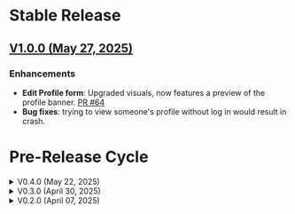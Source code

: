 # Stable Release

## [V1.0.0 (May 27, 2025)](https://github.com/LEIC-ES-2024-25/2LEIC08T1/compare/Sprint-3-end...Release)

### Enhancements
* **Edit Profile form**: Upgraded visuals, now features a preview of the profile banner. [PR #64](https://github.com/LEIC-ES-2024-25/2LEIC08T1/pull/64)
* **Bug fixes**: trying to view someone's profile without log in would result in crash.

# Pre-Release Cycle

<details>

<summary> V0.4.0 (May 22, 2025)
</summary>

## [V0.4.0 (May 22, 2025)](https://github.com/LEIC-ES-2024-25/2LEIC08T1/compare/Sprint-2-end...Sprint-3-end)


### What's changed
* **User Authentication**: Users can now create and use an account in the app, allowing them to take full advantage of the features when logged in. [PR #46](https://github.com/LEIC-ES-2024-25/2LEIC08T1/pull/46)
* **User Profile**: Logged Users get a customisable Profile, accessible both to them or to users who decide to check the Owner of a store! [PR #52](https://github.com/LEIC-ES-2024-25/2LEIC08T1/pull/52)
* **Finished bookmarks**: Users can now bookmark their favourite shops through the store's profile page. Boomarks can be checked in the bookmarks tab. The user must be logged in to access this feature. [PR #57](https://github.com/LEIC-ES-2024-25/2LEIC08T1/pull/57) and [PR #59](https://github.com/LEIC-ES-2024-25/2LEIC08T1/pull/59)
* **Events**: In addition to shops, the map now also shows upcoming events! Users or Stores can share that they are gonna be hosting an event through our notification system. Events can be found both in the map and in the notifications tab. [PR #58](https://github.com/LEIC-ES-2024-25/2LEIC08T1/pull/58)

### Enhancements
* **Map improvements**: Zoom is now limited, changed default zoom when opening map. [PR #38](https://github.com/LEIC-ES-2024-25/2LEIC08T1/pull/38)
* **Shop Profile update**: UI for shop Profiles updated, with link redirects and the ability to copy a store's contact phone directly. [PR #45](https://github.com/LEIC-ES-2024-25/2LEIC08T1/pull/45)
* **Login UI**: Changed the look of login and signup tabs to better fit the app. [PR #51](https://github.com/LEIC-ES-2024-25/2LEIC08T1/pull/51)
* **General UI**: Small UI changes across the app, solving inconsistencies. [PR #61](https://github.com/LEIC-ES-2024-25/2LEIC08T1/pull/61)

</details>

<details>


<summary> V0.3.0 (April 30, 2025)
</summary>



## [V0.3.0 (April 30, 2025)](https://github.com/LEIC-ES-2024-25/2LEIC08T1/compare/Sprint-1-End...Sprint-2-end)


### What's Changed

- **Navigation Bar**: In order to facilitate nagivating through the app's different pages a Navigation Bar, presented at the bottom of the app at basically all times, was added. [PR #27]( https://github.com/LEIC-ES-2024-25/2LEIC08T1/pull/27)
- **Shop Profile Page**: Shops now have a profile page with all the details about them.The profiles are accessible both through the map or the search page. [PR #33](https://github.com/LEIC-ES-2024-25/2LEIC08T1/pull/33)
- **Map Shop Preview**: Upon clicking on a pin while in the map a box will pop up with a preview of the respective shop's profile page, the complete profile is also accessible from this preview. [PR #32](https://github.com/LEIC-ES-2024-25/2LEIC08T1/pull/32)
- **Events Page**: Added a new page where events such as new store openings or upcoming Eco Markets/Fairs. Events that are still due will appear in full colour and be clickable, while past events will be grayed out. [PR #35](https://github.com/LEIC-ES-2024-25/2LEIC08T1/pull/35)

### Enhancements

- **Searching is Easier**: Searching in the Shops page has been made even more leanient to improve accessibility. [PR #30](https://github.com/LEIC-ES-2024-25/2LEIC08T1/pull/30)
- **Add Business improvements**: When adding a business the location can now be pinpointed through an interactive map. [PR #22](https://github.com/LEIC-ES-2024-25/2LEIC08T1/pull/22)
- **Shop Banner Pictures**: Added the option to add an image to a business page to serve as a banner, this is done in the add business page through a url. [PR #36](https://github.com/LEIC-ES-2024-25/2LEIC08T1/pull/36)

</details>

<details>

<summary> V0.2.0 (April 07, 2025)
</summary>

## [V0.2.0 (April 07, 2025)](https://github.com/LEIC-ES-2024-25/2LEIC08T1/compare/VerticalPrototype...Sprint-1-End)

### What's Changed

- **Database Added and Stores on Maps**: Completed Database integration. Markets are now displayed as Interactible Pins on the map. [PR #13](https://github.com/LEIC-ES-2024-25/2LEIC08T1/pull/13)
- **Search Shops**: Introduced a new feature allowing users to search for shops via Search Bar. [PR #14](https://github.com/LEIC-ES-2024-25/2LEIC08T1/pull/14)
- **Filter Feature**: Added advanced filtering options, enabling users to refine their searches and locate specific items or shops more efficiently. [PR #16](https://github.com/LEIC-ES-2024-25/2LEIC08T1/pull/16)

### Enhancements
- **Case-Insensitive Search**: Enhanced the search functionality to support case-insensitive queries, making it more user-friendly and accommodating. [PR #17](https://github.com/LEIC-ES-2024-25/2LEIC08T1/pull/17)
- **Market Fix**: Fixed bugs affecting market-related features, enhancing stability and reliability. [PR #15](https://github.com/LEIC-ES-2024-25/2LEIC08T1/pull/15)

</details>
